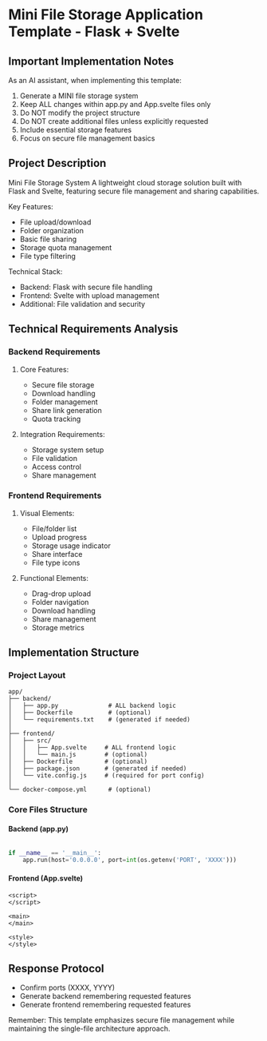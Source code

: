 # Mini File Storage Application Template - Flask + Svelte

## Important Implementation Notes

As an AI assistant, when implementing this template:
1. Generate a MINI file storage system
2. Keep ALL changes within app.py and App.svelte files only
3. Do NOT modify the project structure
4. Do NOT create additional files unless explicitly requested
5. Include essential storage features
6. Focus on secure file management basics

## Project Description

Mini File Storage System
A lightweight cloud storage solution built with Flask and Svelte, featuring secure file management and sharing capabilities.

Key Features:
- File upload/download
- Folder organization
- Basic file sharing
- Storage quota management
- File type filtering

Technical Stack:
- Backend: Flask with secure file handling
- Frontend: Svelte with upload management
- Additional: File validation and security

## Technical Requirements Analysis

### Backend Requirements
1. Core Features:
   - Secure file storage
   - Download handling
   - Folder management
   - Share link generation
   - Quota tracking

2. Integration Requirements:
   - Storage system setup
   - File validation
   - Access control
   - Share management

### Frontend Requirements
1. Visual Elements:
   - File/folder list
   - Upload progress
   - Storage usage indicator
   - Share interface
   - File type icons

2. Functional Elements:
   - Drag-drop upload
   - Folder navigation
   - Download handling
   - Share management
   - Storage metrics

## Implementation Structure

### Project Layout
```plaintext
app/
├── backend/
│   ├── app.py              # ALL backend logic
│   ├── Dockerfile          # (optional)
│   └── requirements.txt    # (generated if needed)
│
├── frontend/
│   ├── src/
│   │   ├── App.svelte     # ALL frontend logic
│   │   └── main.js        # (optional)
│   ├── Dockerfile         # (optional)
│   ├── package.json       # (generated if needed)
│   └── vite.config.js     # (required for port config)
│
└── docker-compose.yml      # (optional)
```

### Core Files Structure

#### Backend (app.py)
```python

if __name__ == '__main__':
    app.run(host='0.0.0.0', port=int(os.getenv('PORT', 'XXXX')))
```

#### Frontend (App.svelte)
```svelte
<script>
</script>

<main>
</main>

<style>
</style>
```

## Response Protocol
- Confirm ports (XXXX, YYYY)
- Generate backend remembering requested features
- Generate frontend remembering requested features

Remember: This template emphasizes secure file management while maintaining the single-file architecture approach.